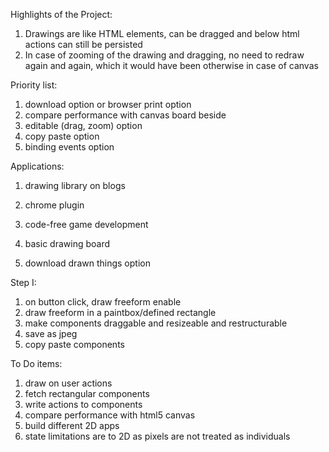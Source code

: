 Highlights of the Project:

1. Drawings are like HTML elements, can be dragged and below html actions can still be persisted
2. In case of zooming of the drawing and dragging, no need to redraw again and again, which it would have been otherwise in case of canvas

Priority list:
1. download option or browser print option
2. compare performance with canvas board beside
3. editable (drag, zoom) option
4. copy paste option
5. binding events option

Applications:
1. drawing library on blogs
2. chrome plugin
3. code-free game development

1. basic drawing board
2. download drawn things option

Step I:
1. on button click, draw freeform enable
2. draw freeform in a paintbox/defined rectangle
3. make components draggable and resizeable and restructurable
4. save as jpeg
5. copy paste components

To Do items:

1. draw on user actions
2. fetch rectangular components
3. write actions to components
4. compare performance with html5 canvas
5. build different 2D apps
6. state limitations are to 2D as pixels are not treated as individuals
